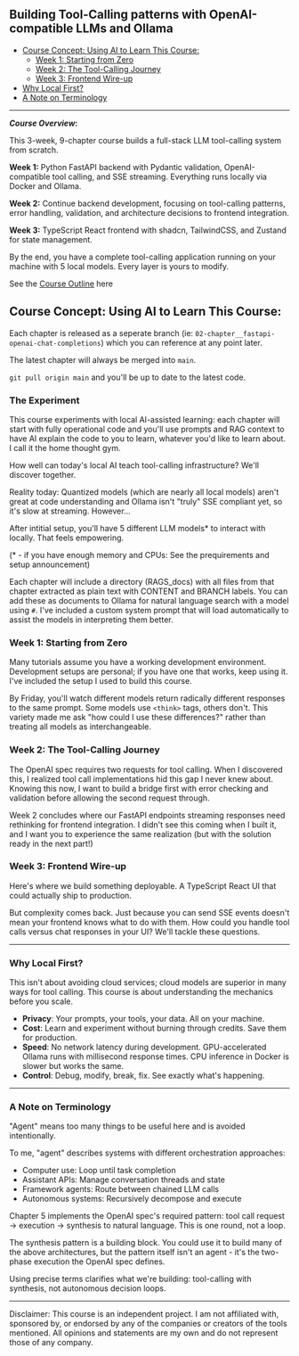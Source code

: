 ##  Building Tool-Calling patterns with OpenAI-compatible LLMs and Ollama
- [Course Concept: Using AI to Learn This Course:](#course-concept-using-ai-to-learn-this-course)   
    - [Week 1: Starting from Zero](#week-1-starting-from-zero)
    - [Week 2: The Tool-Calling Journey](#week-2-the-tool-calling-journey)
    - [Week 3: Frontend Wire-up](#week-3-frontend-wire-up)
- [Why Local First?](#why-local-first)
- [A Note on Terminology](#a-note-on-terminology)

---

**_Course Overview_:**

This 3-week, 9-chapter course builds a full-stack LLM tool-calling system from scratch.

**Week 1:** Python FastAPI backend with Pydantic validation, OpenAI-compatible tool calling, and SSE streaming. Everything runs locally via Docker and Ollama.

**Week 2:** Continue backend development, focusing on tool-calling patterns, error handling, validation, and architecture decisions to frontend integration. 

**Week 3:** TypeScript React frontend with shadcn, TailwindCSS, and Zustand for state management.

By the end, you have a complete tool-calling application running on your machine with 5 local models. Every layer is yours to modify.

See the [Course Outline](https://github.com/jrbrowning/ollama-tools-api/discussions/8) here

## Course Concept: Using AI to Learn This Course: 

Each chapter is released as a seperate branch (ie: `02-chapter__fastapi-openai-chat-completions`) which you can reference at any point later.   

The latest chapter will always be merged into `main`.   

`git pull origin main` and you'll be up to date to the latest code.   

### The Experiment

This course experiments with local AI-assisted learning: each chapter will start with fully operational code and you'll use prompts and RAG context to have AI explain the code to you to learn, whatever you'd like to learn about.  I call it the home thought gym.   

How well can today's local AI teach tool-calling infrastructure? We'll discover together.

Reality today: Quantized models (which are nearly all local models) aren't great at code understanding and Ollama isn't "truly" SSE compliant yet, so it's slow at streaming.  However...

After intitial setup, you'll have 5 different LLM models* to interact with locally.  That feels empowering. 

(* - if you have enough memory and CPUs:  See the prequirements and setup announcement)

Each chapter will include a directory (RAGS_docs) with all files from that chapter extracted as plain text with CONTENT and BRANCH labels. You can add these as documents to Ollama for natural language search with a model using `#`. I've included a custom system prompt that will load automatically to assist the models in interpreting them better.

### Week 1: Starting from Zero

Many tutorials assume you have a working development environment. Development setups are personal; if you have one that works, keep using it. I've included the setup I used to build this course.

By Friday, you'll watch different models return radically different responses to the same prompt. Some models use `<think>` tags, others don't. This variety made me ask "how could I use these differences?" rather than treating all models as interchangeable.

### Week 2: The Tool-Calling Journey

The OpenAI spec requires two requests for tool calling. When I discovered this, I realized tool call implementations hid this gap I never knew about. Knowing this now, I want to build a bridge first with error checking and validation before allowing the second request through.

Week 2 concludes where our FastAPI endpoints streaming responses need rethinking for frontend integration. I didn't see this coming when I built it, and I want you to experience the same realization (but with the solution ready in the next part!)

### Week 3: Frontend Wire-up

Here's where we build something deployable. A TypeScript React UI that could actually ship to production.

But complexity comes back. Just because you can send SSE events doesn't mean your frontend knows what to do with them. How could you handle tool calls versus chat responses in your UI? We'll tackle these questions.

---

### Why Local First?

This isn't about avoiding cloud services; cloud models are superior in many ways for tool calling. This course is about understanding the mechanics before you scale.

- **Privacy**: Your prompts, your tools, your data. All on your machine.
- **Cost**: Learn and experiment without burning through credits. Save them for production.
- **Speed**: No network latency during development. GPU-accelerated Ollama runs with millisecond response times. CPU inference in Docker is slower but works the same.
- **Control**: Debug, modify, break, fix. See exactly what's happening.

---

### A Note on Terminology

"Agent" means too many things to be useful here and is avoided intentionally.

To me, "agent" describes systems with different orchestration approaches:

- Computer use: Loop until task completion
- Assistant APIs: Manage conversation threads and state
- Framework agents: Route between chained LLM calls
- Autonomous systems: Recursively decompose and execute

Chapter 5 implements the OpenAI spec's required pattern: tool call request → execution → synthesis to natural language. This is one round, not a loop.

The synthesis pattern is a building block. You could use it to build many of the above architectures, but the pattern itself isn't an agent - it's the two-phase execution the OpenAI spec defines.

Using precise terms clarifies what we're building: tool-calling with synthesis, not autonomous decision loops.

---
Disclaimer: This course is an independent project. I am not affiliated with, sponsored by, or endorsed by any of the companies or creators of the tools mentioned. All opinions and statements are my own and do not represent those of any company.